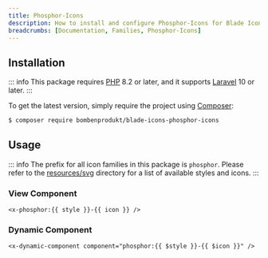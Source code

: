```yaml
---
title: Phosphor-Icons
description: How to install and configure Phosphor-Icons for Blade Icons.
breadcrumbs: [Documentation, Families, Phosphor-Icons]
---
```


## Installation

::: info
This package requires [PHP](https://www.php.net/) 8.2 or later, and it supports [Laravel](https://laravel.com/) 10 or later.
:::

To get the latest version, simply require the project using [Composer](https://getcomposer.org/):

```bash
$ composer require bombenprodukt/blade-icons-phosphor-icons
```

## Usage

::: info
The prefix for all icon families in this package is `phosphor`. Please refer to the [resources/svg](https://github.com/BombenProdukt/blade-icons-phosphor-icons/tree/main/resources/svg) directory for a list of available styles and icons.
:::

### View Component

```blade
<x-phosphor:{{ style }}-{{ icon }} />
```

### Dynamic Component

```blade
<x-dynamic-component component="phosphor:{{ $style }}-{{ $icon }}" />
```
